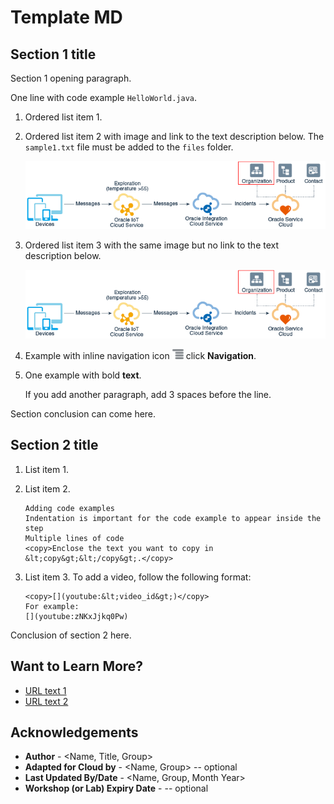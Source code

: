 # Template MD
## Section 1 title
Section 1 opening paragraph.

One line with code example `HelloWorld.java`.

1. Ordered list item 1.
2. Ordered list item 2 with image and link to the text description below. The `sample1.txt` file must be added to the `files` folder.

    ![Image alt text](images/sample1.png "Image title")

3. Ordered list item 3 with the same image but no link to the text description below.

    ![Image alt text](images/sample1.png " ")

4. Example with inline navigation icon ![Image alt text](images/sample2.png) click **Navigation**.

5. One example with bold **text**.

   If you add another paragraph, add 3 spaces before the line.

Section conclusion can come here.

## Section 2 title

1. List item 1.

2. List item 2.

    ```
    Adding code examples
	Indentation is important for the code example to appear inside the step
    Multiple lines of code
	<copy>Enclose the text you want to copy in &lt;copy&gt;&lt;/copy&gt;.</copy>
    ```

3. List item 3. To add a video, follow the following format:

	```
	<copy>[](youtube:&lt;video_id&gt;)</copy>
	For example:
	[](youtube:zNKxJjkq0Pw)
    ```

    [](youtube:zNKxJjkq0Pw)

Conclusion of section 2 here.

## Want to Learn More?

* [URL text 1](http://docs.oracle.com)
* [URL text 2](http://docs.oracle.com)

## Acknowledgements
* **Author** - <Name, Title, Group>
* **Adapted for Cloud by** -  <Name, Group> -- optional
* **Last Updated By/Date** - <Name, Group, Month Year>
* **Workshop (or Lab) Expiry Date** - <Month Year> -- optional